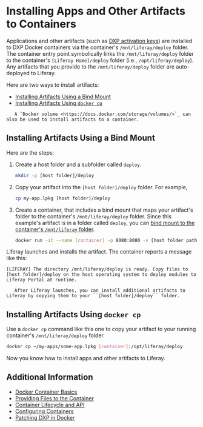 # Installing Apps and Other Artifacts to Containers

Applications and other artifacts (such as [DXP activation keys](../../setting-up-liferay-dxp/activating-liferay-dxp.md)) are installed to DXP Docker containers via the container's `/mnt/liferay/deploy` folder. The container entry point symbolically links the `/mnt/liferay/deploy` folder to the container's `[Liferay Home]/deploy` folder (i.e., `/opt/liferay/deploy`). Any artifacts that you provide to the `/mnt/liferay/deploy` folder are auto-deployed to Liferay.

Here are two ways to install artifacts:

* [Installing Artifacts Using a Bind Mount](#installing-artifacts-using-a-bind-mount)
* [Installing Artifacts Using `docker cp`](#installing-artifacts-using-docker-cp)

```note::
   A `Docker volume <https://docs.docker.com/storage/volumes/>`_ can also be used to install artifacts to a container.
```

## Installing Artifacts Using a Bind Mount

Here are the steps:

1. Create a host folder and a subfolder called `deploy`.

    ```bash
    mkdir -p [host folder]/deploy
    ```

1. Copy your artifact into the `[host folder]/deploy` folder. For example,

    ```bash
    cp my-app.lpkg [host folder]/deploy
    ```

1. Create a container, that includes a bind mount that maps your artifact's folder to the container's `/mnt/liferay/deploy` folder. Since this example's artifact is in a folder called `deploy`, you can [bind mount to the container's `/mnt/liferay` folder](./providing-files-to-the-container.md#bind-mounting-a-host-folder-to-mnt-liferay).

    ```bash
    docker run -it --name [container] -p 8080:8080 -v [host folder path]:/mnt/liferay liferay/dxp:[tag]
    ```

Liferay launches and installs the artifact. The container reports a message like this:

```message
[LIFERAY] The directory /mnt/liferay/deploy is ready. Copy files to [host folder]/deploy on the host operating system to deploy modules to Liferay Portal at runtime.
```

```note::
   After Liferay launches, you can install additional artifacts to Liferay by copying them to your ``[host folder]/deploy`` folder.
```

## Installing Artifacts Using `docker cp`

Use a `docker cp` command like this one to copy your artifact to your running container's `/mnt/liferay/deploy` folder.

```bash
docker cp ~/my-apps/some-app.lpkg [container]:/opt/liferay/deploy
```

Now you know how to install apps and other artifacts to Liferay.

## Additional Information

* [Docker Container Basics](./docker-container-basics.md)
* [Providing Files to the Container](./providing-files-to-the-container.md)
* [Container Lifecycle and API](./container-lifecycle-and-api.md)
* [Configuring Containers](./configuring-containers.md)
* [Patching DXP in Docker](./patching-dxp-in-docker.md)